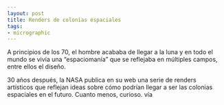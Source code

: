 ```yaml
---
layout: post
title: Renders de colonias espaciales
tags:
- micrographic
---
```

A principios de los 70, el hombre acababa de llegar a la luna y en todo el mundo se vivía una “espaciomanía” que se reflejaba en múltiples campos, entre ellos el diseño.

30 años después, la NASA publica en su web una serie de renders artísticos que reflejan ideas sobre cómo podrían llegar a ser las colonias espaciales en el futuro. Cuanto menos, curioso. vía
